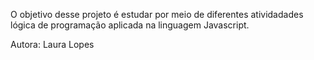 O objetivo desse projeto é estudar por meio de diferentes atividadades lógica 
de programação aplicada na linguagem Javascript.

Autora: Laura Lopes